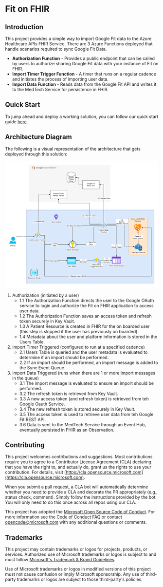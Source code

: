 # Fit on FHIR

## Introduction

This project provides a simple way to import Google Fit data to the Azure Healthcare APIs FHIR Service. There are 3 Azure Functions deployed that handle scenarios required to sync Google Fit Data.

* **Authorization Function** - Provides a public endpoint that can be called by users to authorize sharing Google Fit data with your instance of Fit on FHIR.
* **Import Timer Trigger Function** - A timer that runs on a regular cadence and initiates the process of importing user data.
* **Import Data Function** - Reads data from the Google Fit API and writes it to the MedTech Service for persistence in FHIR.

## Quick Start

To jump ahead and deploy a working solution, you can follow our quick start guide [here](docs/quick-start.md).

## Architecture Diagram

The following is a visual representation of the architecture that gets deployed through this solution:

![Architecture Diagram](./media/architecture.png)

1. Authorization (initiated by a user)
    * 1.1 The Authorization Function directs the user to the Google OAuth service to login and authorize the Fit on FHIR application to access user data.
    * 1.2 The Authorization Function saves an access token and refresh token securely in Key Vault.
    * 1.3 A Patient Resource is created in FHIR for the on boarded user (this step is skipped if the user has previously on boarded).
    * 1.4 Metadata about the user and platform information is stored in the Users Table.
2. Import Timer Triggered (configured to run at a specified cadence)
    * 2.1 Users Table is queried and the user metadata is evaluated to determine if an import should be performed.
    * 2.2 If an import should be performed, an import message is added to the Sync Event Queue.
3. Import Data Triggered (runs when there are 1 or more import messages in the queue)
    * 3.1 The import message is evaluated to ensure an import should be performed.
    * 3.2 The refresh token is retrieved from Key Vault.
    * 3.3 A new access token (and refresh token) is retrieved from teh Google Oauth Service.
    * 3.4 The new refresh token is stored securely in Key Vault.
    * 3.5 The access token is used to retrieve user data from teh Google Fit REST API.
    * 3.6 Data is sent to the MedTech Service through an Event Hub, eventually persisted in FHIR as an Observation.  


## Contributing

This project welcomes contributions and suggestions.  Most contributions require you to agree to a Contributor License Agreement (CLA) declaring that you have the right to, and actually do, grant us the rights to use your contribution. For details, visit [https://cla.opensource.microsoft.com](https://cla.opensource.microsoft.com).

When you submit a pull request, a CLA bot will automatically determine whether you need to provide a CLA and decorate the PR appropriately (e.g., status check, comment). Simply follow the instructions provided by the bot. You will only need to do this once across all repos using our CLA.

This project has adopted the [Microsoft Open Source Code of Conduct](https://opensource.microsoft.com/codeofconduct/). For more information see the [Code of Conduct FAQ](https://opensource.microsoft.com/codeofconduct/faq/) or contact [opencode@microsoft.com](mailto:opencode@microsoft.com) with any additional questions or comments.

## Trademarks

This project may contain trademarks or logos for projects, products, or services. Authorized use of Microsoft trademarks or logos is subject to and must follow [Microsoft's Trademark & Brand Guidelines](https://www.microsoft.com/en-us/legal/intellectualproperty/trademarks/usage/general).

Use of Microsoft trademarks or logos in modified versions of this project must not cause confusion or imply Microsoft sponsorship. Any use of third-party trademarks or logos are subject to those third-party's policies.
